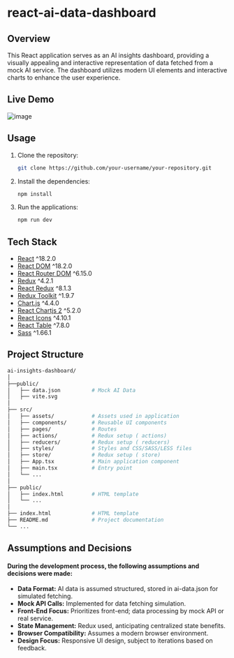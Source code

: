 # react-ai-data-dashboard

## Overview

This React application serves as an AI insights dashboard, providing
a visually appealing and interactive representation of data fetched 
from a mock AI service. The dashboard utilizes modern UI elements and 
interactive charts to enhance the user experience.

## Live Demo

![image](https://github.com/Hrushi4/react-ai-data-dashboard/assets/72861101/7174f234-87b6-47f2-aaf5-a11b33837aca)


## Usage

1. Clone the repository:

   ```bash
   git clone https://github.com/your-username/your-repository.git
   

2. Install the dependencies:

   ```bash
   npm install

3. Run the applications:

   ```bash
   npm run dev

## Tech Stack

- [React](https://reactjs.org/) ^18.2.0
- [React DOM](https://reactjs.org/docs/react-dom.html) ^18.2.0
- [React Router DOM](https://reactrouter.com/web/guides/quick-start) ^6.15.0
- [Redux](https://redux.js.org/) ^4.2.1
- [React Redux](https://react-redux.js.org/) ^8.1.3
- [Redux Toolkit](https://redux-toolkit.js.org/) ^1.9.7
- [Chart.js](https://www.chartjs.org/) ^4.4.0
- [React Chartjs 2](https://reactchartjs.github.io/react-chartjs-2/) ^5.2.0
- [React Icons](https://react-icons.github.io/react-icons/) ^4.10.1
- [React Table](https://react-table.tanstack.com/) ^7.8.0
- [Sass](https://sass-lang.com/) ^1.66.1

## Project Structure

```bash
ai-insights-dashboard/
│
├──public/
│   ├── data.json          # Mock AI Data
│   ├── vite.svg
│
├── src/
│   ├── assets/            # Assets used in application
│   ├── components/        # Reusable UI components
│   ├── pages/             # Routes
│   ├── actions/           # Redux setup ( actions)
│   ├── reducers/          # Redux setup ( reducers)
│   ├── styles/            # Styles and CSS/SASS/LESS files
│   ├── store/             # Redux setup ( store)
│   ├── App.tsx            # Main application component
│   ├── main.tsx           # Entry point
│   └── ...
│
├── public/
│   ├── index.html         # HTML template
│   └── ...
│
├── index.html             # HTML template
├── README.md              # Project documentation
└── ...

```

## Assumptions and Decisions

  #### During the development process, the following assumptions and decisions were made:

  - **Data Format:** AI data is assumed structured, stored in ai-data.json for simulated fetching.
  - **Mock API Calls:** Implemented for data fetching simulation.
  - **Front-End Focus:** Prioritizes front-end; data processing by mock API or real service.
  - **State Management:** Redux used, anticipating centralized state benefits.
  - **Browser Compatibility:** Assumes a modern browser environment.
  - **Design Focus:** Responsive UI design, subject to iterations based on feedback.


   

